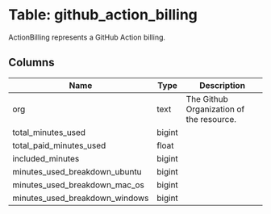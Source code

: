 
# Table: github_action_billing
ActionBilling represents a GitHub Action billing.
## Columns
| Name        | Type           | Description  |
| ------------- | ------------- | -----  |
|org|text|The Github Organization of the resource.|
|total_minutes_used|bigint||
|total_paid_minutes_used|float||
|included_minutes|bigint||
|minutes_used_breakdown_ubuntu|bigint||
|minutes_used_breakdown_mac_os|bigint||
|minutes_used_breakdown_windows|bigint||
